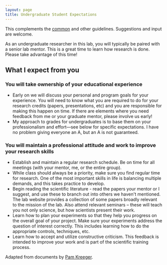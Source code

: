 ```yaml
---
layout: page
title: Undergraduate Student Expectations
---
```


This complements the [common](common.html) and other guidelines. Suggestions and input are welcome.

As an undergraduate researcher in this lab, you will typically be paired with a senior lab mentor. This is a great time to learn how research is done. Please take advantage of this time!

## What I expect from you

### You will take ownership of your educational experience

- Early on we will discuss your personal and program goals for your experience. You will need to know what you are required to do for your research credits (papers, presentations, etc) and you are responsible for making this happen on time. If there are elements where you need feedback from me or your graduate mentor, please involve us early!
- My approach to grades for undergraduates is to base them on your professionalism and effort—see below for specific expectations. I have no problem giving everyone an A, but an A is not guaranteed.

### You will maintain a professional attitude and work to improve your research skills

- Establish and maintain a regular research schedule. Be on time for all meetings (with your mentor, me, or the entire group).
- While class should always be a priority, make sure you find regular time for research. One of the most important skills in life is balancing multiple demands, and this takes practice to develop.
- Begin reading the scientific literature - read the papers your mentor or I suggest, and use these to branch out into others we haven't mentioned. The lab website provides a collection of some papers broadly relevant to the mission of the lab. Also attend relevant seminars – these will teach you not only science, but how scientists present their work.
- Learn how to plan your experiments so that they help you progress on the overall goal of your project. Make sure your experiments address the question of interest correctly. This includes learning how to do the appropriate controls, techniques, etc.
- Learn how to accept and utilize constructive criticism. This feedback is intended to improve your work and is part of the scientific training process.

Adapted from documents by [Pam Kreeger](http://www.kreegerlab.org).
